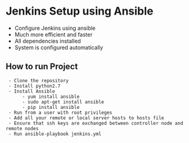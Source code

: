 # Jenkins Setup using Ansible


* Configure Jenkins using ansible
* Much more efficient and faster
* All dependencies installed
* System is configured automatically


## How to run Project
```
 - Clone the repository
 - Install python2.7
 - Install Ansible
      - yum install ansible
      - sudo apt-get install ansible
      - pip install ansible
 - Run from a user with root privileges
 - Add all your remote or local server hosts to hosts file
 - Ensure that ssh keys are exchanged between controller node and remote nodes
 - Run ansible-playbook jenkins.yml
```




  





